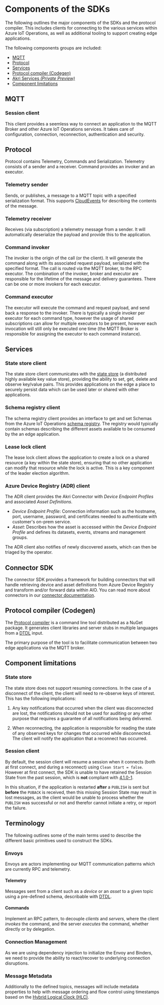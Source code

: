 # Components of the SDKs

The following outlines the major components of the SDKs and the protocol compiler. This includes clients for connecting to the various services within Azure IoT Operations, as well as additional tooling to support creating edge applications.

The following components groups are included:
* [MQTT](#mqtt)
* [Protocol](#protocol)
* [Services](#services)
* [Protocol compiler (Codegen)](#protocol-compiler-codegen)
* [Akri Services *(Private Preview)*](#akri-services-private-preview)
* [Component limitations](#component-limitations)

## MQTT 

### Session client

This client provides a seemless way to connect an application to the MQTT Broker and other Azure IoT Operations services. It takes care of configuration, connection, reconnection, authentication and security.

## Protocol

Protocol contains Telemetry, Commands and Serialization. Telemetry consists of a sender and a receiver. Command provides an invoker and an executor.

### Telemetry sender

Sends, or publishes, a message to a MQTT topic with a specified serialization format. This supports [CloudEvents](https://cloudevents.io) for describing the contents of the message.

### Telemetry receiver

Receives (via subscription) a telemetry message from a sender. It will automatically deserialize the payload and provide this to the application.

### Command invoker

The invoker is the origin of the call (or the client). It will generate the command along with its associated request payload, serialized with the specified format. The call is routed via the MQTT broker, to the RPC executor. The combination of the invoker, broker and executor are responsible for the lifetime of the message and delivery guarantees. There can be one or more invokers for each executor.

### Command executor

The executor will execute the command and request payload, and send back a response to the invoker. There is typically a single invoker per executor for each command type, however the usage of shared subscriptions can allow for multiple executors to be present, however each invocation will still only be executed one time (the MQTT Broker is responsible for assigning the executor to each command instance).

## Services

### State store client

The state store client communicates with the [state store](https://learn.microsoft.com/azure/iot-operations/create-edge-apps/concept-about-state-store-protocol) (a distributed highly available key value store), providing the ability to set, get, delete and observe key/value pairs. This provides applications on the edge a place to securely persist data which can be used later or shared with other applications.

### Schema registry client

The schema registry client provides an interface to get and set Schemas from the Azure IoT Operations [schema registry](https://learn.microsoft.com/azure/iot-operations/connect-to-cloud/concept-schema-registry). The registry would typically contain schemas describing the different assets available to be consumed by the an edge application.

### Lease lock client

The lease lock client allows the application to create a lock on a shared resource (a key within the state store), ensuring that no other application can modify that resource while the lock is active. This is a key component of the leader election algorithm.

### Azure Device Registry (ADR) client

The ADR client provides the Akri Connector with _Device Endpoint Profiles_ and associated _Asset Definitions_.

- _Device Endpoint Profile_: Connection information such as the hostname, port, username, password, and certificates needed to authenticate with customer's on-prem service.
- _Asset_: Describes how the asset is accessed within the _Device Endpoint Profile_ and defines its datasets, events, streams and management groups.

The ADR client also notifies of newly discovered assets, which can then be triaged by the operator.

## Connector SDK

The connector SDK provides a framework for building connectors that will handle retrieving device and asset definitions from Azure Device Registry and transform and/or forward data within AIO. You can read more about connectors in our [connector documentation](/doc/akri_connector.md).

## Protocol compiler (Codegen)

The [Protocol compiler](/codegen) is a command line tool distributed as a NuGet package. It generates client libraries and server stubs in multiple languages from a [DTDL](https://github.com/Azure/opendigitaltwins-dtdl) input.

The primary purpose of the tool is to facilitate communication between two edge applications via the MQTT broker.

## Component limitations

### State store

The state store does not support resuming connections. In the case of a disconnect of the client, the client will need to re-observe keys of interest. This has the following implications:

1. Any key notifications that occurred when the client was disconnected are lost, the notifications should not be used for auditing or any other purpose that requires a guarantee of all notifications being delivered.

1. When reconnecting, the application is responsible for reading the state of any observed keys for changes that occurred while disconnected. The client will notify the application that a reconnect has occurred.

### Session client

By default, the session client will resume a session when it connects (both at first connect, and during a reconnect) using `Clean Start = false`. However at first connect, the SDK is unable to have retained the Session State from the past session, which is **not** compliant with [4.1.0-1](https://docs.oasis-open.org/mqtt/mqtt/v5.0/os/mqtt-v5.0-os.html#_Toc3901231).
 
In this situation, if the application is restarted **after** a `PUBLISH` is sent but **before** the `PUBACK` is received, then this missing Session State may result in lost messages, as the client would be unable to process whether the `PUBLISH` was successful or not and therefor cannot initiate a retry, or report the failure.

## Terminology

The following outlines some of the main terms used to describe the different basic primitives used to construct the SDKs.

### Envoys

Envoys are actors implementing our MQTT communication patterns which are currently RPC and telemetry.

#### Telemetry

Messages sent from a client such as a _device_ or an _asset_ to a given topic using a pre-defined schema, describable with [DTDL](https://github.com/Azure/opendigitaltwins-dtdl).

<!--TODO: Revise telemetry.md Described in detail in [telemetry.md](reference/telemetry.md).-->

#### Commands

Implement an RPC pattern, to decouple _clients_ and _servers_, where the client _invokes_ the command, and the server _executes_ the command, whether directly or by delegation.

<!--TODO: Revise commands.md Described in detail in [commands.md](reference/commands.md).-->

### Connection Management

As we are using dependency injection to initialize the Envoy and Binders, we need to provide the ability to react/recover to underlying connection disruptions.

<!--TODO: Revise connection management Described in detail in [connection-management.md](reference/connection-management.md).-->

### Message Metadata

Additionally to the defined topics, messages will include metadata properties to help with message ordering and flow control using timestamps based on the [Hybrid Logical Clock (HLC)](https://en.wikipedia.org/wiki/Logical_clock).

<!-- TODO: Revise message metadata doc Described in detail in [message-metadata.md](reference/message-metadata.md).-->

